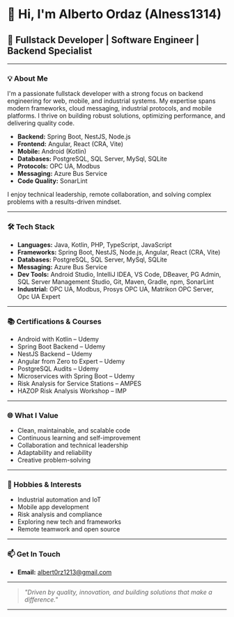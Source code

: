# 👋 Hi, I'm Alberto Ordaz (Alness1314)

## 🚀 Fullstack Developer | Software Engineer | Backend Specialist

---

### 💡 About Me

I'm a passionate fullstack developer with a strong focus on backend engineering for web, mobile, and industrial systems. My expertise spans modern frameworks, cloud messaging, industrial protocols, and mobile platforms. I thrive on building robust solutions, optimizing performance, and delivering quality code.

- **Backend:** Spring Boot, NestJS, Node.js
- **Frontend:** Angular, React (CRA, Vite)
- **Mobile:** Android (Kotlin)
- **Databases:** PostgreSQL, SQL Server, MySql, SQLite
- **Protocols:** OPC UA, Modbus
- **Messaging:** Azure Bus Service
- **Code Quality:** SonarLint

I enjoy technical leadership, remote collaboration, and solving complex problems with a results-driven mindset.

---

### 🛠️ Tech Stack

- **Languages:** Java, Kotlin, PHP, TypeScript, JavaScript
- **Frameworks:** Spring Boot, NestJS, Node.js, Angular, React (CRA, Vite)
- **Databases:** PostgreSQL, SQL Server, MySql, SQLite
- **Messaging:** Azure Bus Service
- **Dev Tools:** Android Studio, IntelliJ IDEA, VS Code, DBeaver, PG Admin, SQL Server Management Studio, Git, Maven, Gradle, npm, SonarLint
- **Industrial:** OPC UA, Modbus, Prosys OPC UA, Matrikon OPC Server, Opc UA Expert

---

### 📚 Certifications & Courses

- Android with Kotlin – Udemy
- Spring Boot Backend – Udemy
- NestJS Backend – Udemy
- Angular from Zero to Expert – Udemy
- PostgreSQL Audits – Udemy
- Microservices with Spring Boot – Udemy
- Risk Analysis for Service Stations – AMPES
- HAZOP Risk Analysis Workshop – IMP

---

### 🌐 What I Value

- Clean, maintainable, and scalable code
- Continuous learning and self-improvement
- Collaboration and technical leadership
- Adaptability and reliability
- Creative problem-solving

---

### 🚀 Hobbies & Interests

- Industrial automation and IoT
- Mobile app development
- Risk analysis and compliance
- Exploring new tech and frameworks
- Remote teamwork and open source

---

### 📫 Get In Touch

- **Email:** [albert0rz1213@gmail.com](mailto:albert0rz1213@gmail.com)
<!-- Add more social links if you want! -->

---

> _"Driven by quality, innovation, and building solutions that make a difference."_

---

<!--
**Alness1314/Alness1314** is a ✨ GitHub user repository ✨ profile.
Here you'll find my featured projects, contributions, and more!
-->